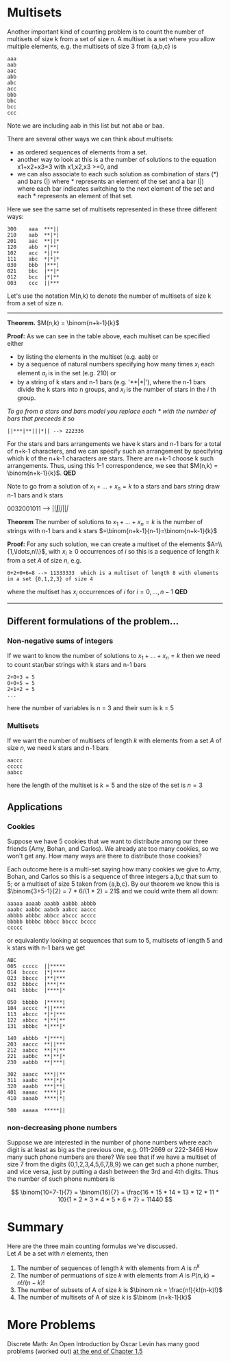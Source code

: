 # Multisets
Another important kind of counting problem is to count the number of multisets of size k from a set of size n.
A multiset is a set where you allow multiple elements, e.g. the multisets of size 3 from {a,b,c} is
```
aaa
aab
aac
abb
abc
acc
bbb
bbc
bcc
ccc
```
Note we are including aab in this list but not aba or baa. 

There are several other ways we can think about multisets:

* as ordered sequences of elements from a set.
* another way to look at this is a the number of solutions to the equation x1+x2+x3=3
with x1,x2,x3 >=0, and
* we can also associate to each such solution as combination of stars (*) and bars (|)
where * represents an element of the set and a bar (|) where each bar indicates switching to the next element of the set
and each * represents an element of that set.

Here we see the same set of multisets represented in these three different ways:
```
300    aaa  ***||
210    aab  **|*|
201    aac  **||*
120    abb  *|**|
102    acc  *||**
111    abc  *|*|*
030    bbb  |***|
021    bbc  |**|*
012    bcc  |*|**
003    ccc  ||***
```
Let's use the notation M(n,k) to denote the number of multisets of size k from a set of size n.

---

**Theorem.** $M(n,k) = \binom{n+k-1}{k}$

**Proof:** 
As we can see in the table above, each multiset can be specified either 
* by listing the elements in the multiset (e.g. aab) or
* by a sequence of natural numbers specifying how many times $x_i$ each element $a_i$ is in the set (e.g. 210) or
* by a string of k stars and n-1 bars (e.g. '**|*|'), where the n-1 bars divide the k stars into n groups, and $x_i$ is the number of stars 
in the $i$ th group.

_To go from a stars and bars model you replace each * with the number of bars that preceeds it_
so
```
||***|**|||*|| --> 222336
```

For the stars and bars arrangements we have k stars and n-1 bars for a total of n+k-1 characters, and we can specify such
an arrangement by specifying which k of the n+k-1 characters are stars. There are n+k-1 choose k such arrangements.
Thus, using this 1-1 correspondence, we see that $M(n,k) = \binom{n+k-1}{k}$. **QED**

Note to go from a solution of $x_1+\ldots+x_n=k$ to a stars and bars string draw n-1 bars and k stars

0032001011  --> ||***|**||*||*|*

**Theorem** The number of solutions to $x_1+\ldots+x_n=k$ is the number of strings with n-1 bars and k stars $=\binom{n+k-1}{n-1}=\binom{n+k-1}{k}$

**Proof:**
For any such solution, we can create a multiset of the elements $A=\\{1,\ldots,n\\}$, with $x_i\ge 0$ occurrences of $i$
so this is a sequence of length $k$ from a set $A$ of size $n$, e.g.
```
0+2+0+6=8 --> 11333333  which is a multiset of length 8 with elements in a set {0,1,2,3} of size 4
```
where the multiset has $x_i$ occurrences of $i$ for $i=0,\ldots,n-1$ 
**QED**

---

## Different formulations of the problem...
### Non-negative sums of integers
If we want to know the number of solutions to $x_1+\ldots+x_n=k$ then we need to count star/bar strings with k stars and n-1 bars
```
2+0+3 = 5
0+0+5 = 5
2+1+2 = 5
...
```
here the number of variables is n = 3 and their sum is k = 5

### Multisets
If we want the number of multisets of length $k$ with elements from a set $A$ of size $n$, we need k stars and n-1 bars
```
aaccc
ccccc
aabcc
```
here the length of the multiset is $k=5$ and the size of the set is $n=3$


## Applications
### Cookies
Suppose we have 5 cookies that we want to distribute among our three friends {Amy, Bohan, and Carlos). 
We already ate too many cookies, so we won't get any.
How many ways are there to distribute those cookies?

Each outcome here is a multi-set saying how many cookies we give to Amy, Bohan, and Carlos
so this is a sequence of three integers a,b,c that sum to 5; or a multiset of size 5 taken from {a,b,c}.
By our theorem we know this is $\binom{3+5-1}{2} = 7 * 6/(1 * 2) = 21$ and we could write them all down:

```
aaaaa aaaab aaabb aabbb abbbb
aaabc aabbc aabcb aabcc aaccc
abbbb abbbc abbcc abccc acccc
bbbbb bbbbc bbbcc bbccc bcccc
ccccc
```
or equivalently looking at sequences that sum to 5, multisets of length 5 and k stars with n-1 bars we get
```
ABC
005  ccccc  ||*****
014  bcccc  |*|****
023  bbccc  |**|***
032  bbbcc  |***|**
041  bbbbc  |****|*

050  bbbbb  |*****|
104  acccc  *||****
113  abccc  *|*|***
122  abbcc  *|**|**
131  abbbc  *|***|*

140  abbbb  *|****|
203  aaccc  **||***
212  aabcc  **|*|**
221  aabbc  **|**|*
230  aabbb  **|***|

302  aaacc  ***||**
311  aaabc  ***|*|*
320  aaabb  ***|**|
401  aaaac  ****||*
410  aaaab  ****|*|

500  aaaaa  *****||
```

### non-decreasing phone numbers
Suppose we are interested in the number of phone numbers where each digit is at least as big as the previous one,
e.g. 011-2669  or 222-3466
How many such phone numbers are there?
We see that if we have a multiset of size 7 from the digits {0,1,2,3,4,5,6,7,8,9} we can get such a phone number, and vice versa,
just by putting a dash between the 3rd and 4th digits. Thus the number of such phone numbers is

$$
\binom{10+7-1}{7} = \binom{16}{7} = \frac{16 * 15 * 14 * 13 * 12 * 11 * 10}{1 * 2 * 3 * 4 * 5 * 6 * 7} = 11440
$$

# Summary

Here are the three main counting formulas we've discussed.  
Let $A$ be a set with $n$ elements, then

1. The number of sequences of length $k$ with elements from $A$ is $n^k$
2. The number of permuations of size $k$ with elements from $A$ is $P(n,k) = n!/(n-k)!$
3. The number of subsets of A of size $k$ is $\binom nk = \frac{n!}{k!(n-k)!}$
4. The number of multisets of A of size $k$ is $\binom {n+k-1}{k}$


# More Problems
Discrete Math: An Open Introduction by Oscar Levin has many good problems (worked out) [at the end of Chapter 1.5](https://discrete.openmathbooks.org/dmoi3/sec_stars-and-bars.html)

